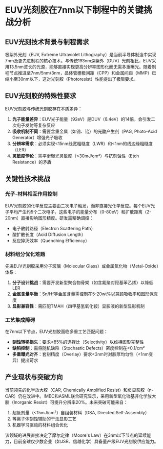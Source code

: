 # EUV光刻胶在7nm以下制程中的关键挑战分析

## EUV光刻技术背景与制程需求

极紫外光刻（EUV, Extreme Ultraviolet Lithography）是当前半导体制造中实现7nm及更先进制程的核心技术。与传统193nm深紫外（DUV）光刻相比，EUV采用13.5nm波长的光源，能够直接实现更高分辨率图形化而无需多重曝光。随着制程节点推进至7nm/5nm/3nm，晶体管栅极间距（CPP）和金属间距（MMP）已缩小至30nm以下，这对光刻胶（Photoresist）性能提出了极限要求。

## EUV光刻胶的特殊性要求

EUV光刻胶与传统光刻胶存在本质差异：
1. **光子能量差异**：EUV光子能量（92eV）是DUV（6.4eV）的14倍，会引发二次电子发射等复杂反应
2. **吸收机制不同**：需要含重金属（如锡、铪）的光酸产生剂（PAG, Photo-Acid Generator）增强光子吸收
3. **分辨率需求**：必须实现<15nm线宽粗糙度（LWR）和<1nm的线边缘粗糙度（LER）
4. **灵敏度悖论**：需平衡曝光灵敏度（<30mJ/cm²）与抗刻蚀性（Etch Resistance）的矛盾

## 关键性技术挑战

### 光子-材料相互作用控制
EUV光刻胶的化学反应主要由二次电子触发，而非直接光化学反应。每个EUV光子平均产生约5个二次电子，这些电子的能量分布（0-80eV）和扩散距离（2-20nm）直接影响图形精度。研发需精确调控：
- 电子散射路径（Electron Scattering Path）
- 酸扩散长度（Acid Diffusion Length）
- 反应猝灭效率（Quenching Efficiency）

### 材料组分优化难题
先进EUV光刻胶采用分子玻璃（Molecular Glass）或金属氧化物（Metal-Oxide）体系：
1. **分子设计挑战**：需要开发新型聚合物骨架（如含氟聚对羟基苯乙烯）以降低LER
2. **金属含量平衡**：Sn/Hf等金属含量需控制在5-20wt%以兼顾吸收率和图形保真度
3. **显影兼容性**：需匹配TMAH（四甲基氢氧化铵）显影液的新型显影机制

### 工艺集成障碍
在7nm以下节点，EUV光刻胶面临多重工艺匹配问题：
- **刻蚀转移损失**：要求>85%的选择比（Selectivity）以维持图形完整性
- **缺陷控制**：需将随机缺陷（Stochastic Defects）密度控制在<0.1/cm²
- **多重曝光对齐**：套刻精度（Overlay）要求<3nm时对胶厚均匀性（<1nm变异）提出苛求

## 产业现状与突破方向

当前领先的化学放大胶（CAR, Chemically Amplified Resist）和负显影胶（n-CAR）仍在改进中。IMEC和ASML联合研究显示，采用新型氧化铪基非化学放大胶（Inorganic Resist）可提升分辨率20%。未来突破可能来自：
1. 超低剂量（<15mJ/cm²）自组装材料（DSA, Directed Self-Assembly）
2. 等离子体刻蚀辅助的干法显影工艺
3. 机器学习驱动的材料组合优化

该领域的进展直接决定了摩尔定律（Moore's Law）在3nm以下节点的延续能力，目前全球仅少数企业（如JSR、信越化学）具备量产级EUV光刻胶供应能力。